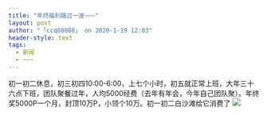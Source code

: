 ```yaml
---
title: "年终福利路过一波~~~"
layout: post
author: "「ccq88088」 on 2020-1-19 12:03"
header-style: text
tags:
  - 新闻
  - ~~~
---
```


<head></head>
<body>
  初一初二休息，初三初四10:00-6:00，上七个小时，初五就正常上班，大年三十六点下班，团队聚餐过年，人均5000经费（去年有年会，今年自己团队聚）。年终奖5000P一个月，封顶10万P，小领个10万。初一初二白沙滩给它消费了
 <img src="https://bbs.boniu123.cc/static/image/smiley/2jingz/22.gif" smilieid="311">
 <br>
</body>


